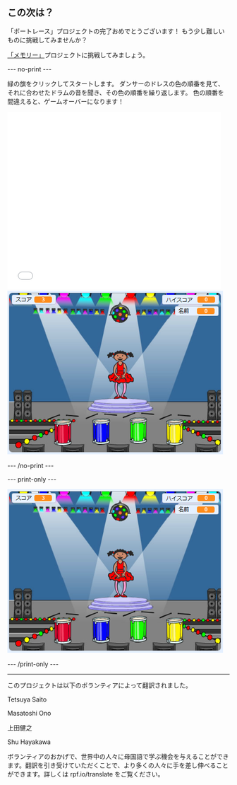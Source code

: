 ## この次は？

「ボートレース」プロジェクトの完了おめでとうございます！ もう少し難しいものに挑戦してみませんか？

[「メモリー」](https://projects.raspberrypi.org/ja-JP/projects/memory?utm_source=pathway&utm_medium=whatnext&utm_campaign=projects)プロジェクトに挑戦してみましょう。

--- no-print ---

緑の旗をクリックしてスタートします。 ダンサーのドレスの色の順番を見て、それに合わせたドラムの音を聞き、その色の順番を繰り返します。 色の順番を間違えると、ゲームオーバーになります！

<div class="scratch-preview">
  <iframe allowtransparency="true" width="485" height="402" src="//scratch.mit.edu/projects/embed/284452634/?autostart=false" frameborder="0" allowfullscreen scrolling="no" mark="crwd-mark"></iframe> <img src="images/memory-screenshot.png" />
</div>

--- /no-print ---

--- print-only ---

![終了したゲームのスクリーンショット](images/memory-screenshot.png)

--- /print-only ---


***
このプロジェクトは以下のボランティアによって翻訳されました。

Tetsuya Saito

Masatoshi Ono

上田健之

Shu Hayakawa

ボランティアのおかげで、世界中の人々に母国語で学ぶ機会を与えることができます。翻訳を引き受けていただくことで、より多くの人々に手を差し伸べることができます。詳しくは rpf.io/translate をご覧ください。